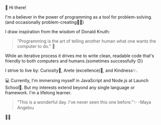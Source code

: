 👋 Hi there!

I'm a believer in the power of programming as a tool for problem-solving.(and occasionally problem-creating🐞😂) 

I draw inspiration from the wisdom of Donald Knuth: 

> "Programming is the art of telling another human what one wants the computer to do." 🙌 

While an iterative process it drives me to write clean, readable code that's friendly to both computers and humans.(sometimes successfully 🙃)

I strive to live by: Curiosity👀, Arete (excellence)💯, and Kindness✨.

💻 Currently, I'm immersing myself in JavaScript and Node.js at Launch School🚀. But my interests extend beyond any single language or framework. I'm a lifelong learner.

> "This is a wonderful day. I've never seen this one before."✨ -Maya Angelou

🖖😎

<!---
Ikigai42/Ikigai42 is a ✨ special ✨ repository because its `README.md` (this file) appears on your GitHub profile.
You can click the Preview link to take a look at your changes.
--->

